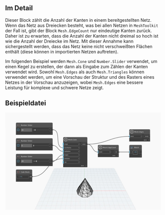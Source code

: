 ## Im Detail
Dieser Block zählt die Anzahl der Kanten in einem bereitgestellten Netz. Wenn das Netz aus Dreiecken besteht, was bei allen Netzen in `MeshToolkit` der Fall ist, gibt der Block `Mesh.EdgeCount` nur eindeutige Kanten zurück. Daher ist zu erwarten, dass die Anzahl der Kanten nicht dreimal so hoch ist wie die Anzahl der Dreiecke im Netz. Mit dieser Annahme kann sichergestellt werden, dass das Netz keine nicht verschweißten Flächen enthält (diese können in importierten Netzen auftreten).

Im folgenden Beispiel werden `Mesh.Cone` und `Number.Slider` verwendet, um einen Kegel zu erstellen, der dann als Eingabe zum Zählen der Kanten verwendet wird. Sowohl `Mesh.Edges` als auch `Mesh.Triangles` können verwendet werden, um eine Vorschau der Struktur und des Rasters eines Netzes in der Vorschau anzuzeigen, wobei `Mesh.Edges` eine bessere Leistung für komplexe und schwere Netze zeigt.

## Beispieldatei

![Example](./Autodesk.DesignScript.Geometry.Mesh.EdgeCount_img.jpg)
